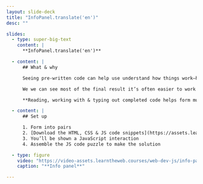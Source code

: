 ```yaml
---
layout: slide-deck
title: "InfoPanel.translate('en')"
desc: ""

slides:
  - type: super-big-text
    content: |
      **InfoPanel.translate('en')**

  - content: |
      ## What & why

      Seeing pre-written code can help use understand how things work—help see the big picture.

      We we can see most of the final result it’s often easier to work backwards to assemble the solution.

      **Reading, working with & typing out completed code helps form muscle memory.**

  - content: |
      ## Set up

      1. Form into pairs
      2. [Download the HTML, CSS & JS code snippets](https://assets.learntheweb.courses/workshops/the-dom-i-kno/info-panel-download.zip)
      3. You’ll be shown a JavaScript interaction
      4. Assemble the JS code puzzle to make the solution

  - type: figure
    video: "https://video-assets.learntheweb.courses/web-dev-js/info-panel.mp4"
    caption: "**Info panel**"

---
```

